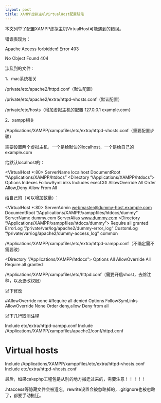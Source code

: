 ```yaml
---
layout: post
title: XAMPP虚拟主机VirtualHost配置随笔
---
```


本文列举了配置XAMPP虚拟主机VirtualHost可能遇到的错误。

错误表现为：

Apache Access forbidden! Error 403

No Object Found 404

涉及到的文件：

1、mac系统相关

/private/etc/apache2/httpd.conf（默认配置）

/private/etc/apache2/extra/httpd-vhosts.conf（默认配置）

/private/etc/hosts（增加虚拟主机的配置 127.0.0.1  example.com）

2、xampp相关

/Applications/XAMPP/xamppfiles/etc/extra/httpd-vhosts.conf（重要配置步骤）

需要设置两个虚拟主机，一个是给默认的localhost，一个是给自己的example.com

给默认localhost的：

<VirtualHost *:80>
ServerName localhost
DocumentRoot “/Applications/XAMPP/htdocs”
<Directory “/Applications/XAMPP/htdocs”>
Options Indexes FollowSymLinks Includes execCGI
AllowOverride All
Order Allow,Deny
Allow From All
</Directory>
</VirtualHost>

给自己的（可以增加数量）：

<VirtualHost *:80>
ServerAdmin webmaster@dummy-host.example.com
DocumentRoot “/Applications/XAMPP/xamppfiles/htdocs/dummy”
ServerName dummy.com
ServerAlias www.dummy.com
<Directory “/Applications/XAMPP/xamppfiles/htdocs/dummy”>
Require all granted
</Directory>
ErrorLog “/private/var/log/apache2/dummy-error_log”
CustomLog “/private/var/log/apache2/dummy-access_log” common
</VirtualHost>

/Applications/XAMPP/xamppfiles/etc/extra/httpd-xampp.conf（不确定需不需要改）

<Directory “/Applications/XAMPP/htdocs”>
Options All
AllowOverride All
Require all granted
</Directory>

/Applications/XAMPP/xamppfiles/etc/httpd.conf（需要开启vhost，去除注释，以及更改权限）

以下修改

<Directory />
#AllowOverride none
#Require all denied
Options FollowSymLinks
AllowOverride None
Order deny,allow
Deny from all
</Directory>

以下几行取消注释

Include etc/extra/httpd-xampp.conf
Include /Applications/XAMPP/xamppfiles/apache2/conf/httpd.conf

# Virtual hosts
Include /Applications/XAMPP/xamppfiles/etc/extra/httpd-vhosts.conf
Include etc/extra/httpd-vhosts.conf

最后，如果cakephp工程包是从别的地方搬迁过来的，需要注意！！！！！

.htaccess等隐藏文件会被遗忘，rewrite设置会被忽略掉的，.gitignore也被忽略了，都要手动搬迁。